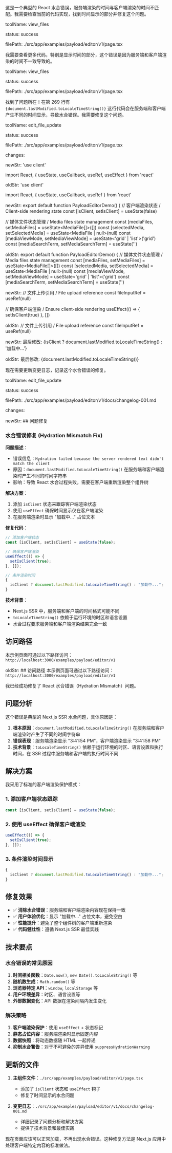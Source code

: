 这是一个典型的 React 水合错误，服务端渲染的时间与客户端渲染的时间不匹配。我需要检查当前的代码实现，找到时间显示的部分并修复这个问题。

toolName: view_files

status: success

filePath: ./src/app/examples/payload/editor/v1/page.tsx

我需要查看更多代码，特别是显示时间的部分，这个错误是因为服务端和客户端渲染的时间不一致导致的。

toolName: view_files

status: success

filePath: ./src/app/examples/payload/editor/v1/page.tsx

找到了问题所在！在第 269 行有 `{document.lastModified.toLocaleTimeString()}` 这行代码会在服务端和客户端产生不同的时间显示，导致水合错误。我需要修复这个问题。

toolName: edit_file_update

status: success

filePath: ./src/app/examples/payload/editor/v1/page.tsx

changes:

newStr: 'use client'

import React, { useState, useCallback, useRef, useEffect } from 'react'

oldStr: 'use client'

import React, { useState, useCallback, useRef } from 'react'

newStr: export default function PayloadEditorDemo() {
// 客户端渲染状态 / Client-side rendering state
const [isClient, setIsClient] = useState(false)

// 媒体文件状态管理 / Media files state management
const [mediaFiles, setMediaFiles] = useState<MediaFile[]>([])
const [selectedMedia, setSelectedMedia] = useState<MediaFile | null>(null)
const [mediaViewMode, setMediaViewMode] = useState<'grid' | 'list'>('grid')
const [mediaSearchTerm, setMediaSearchTerm] = useState('')

oldStr: export default function PayloadEditorDemo() {
// 媒体文件状态管理 / Media files state management
const [mediaFiles, setMediaFiles] = useState<MediaFile[]>([])
const [selectedMedia, setSelectedMedia] = useState<MediaFile | null>(null)
const [mediaViewMode, setMediaViewMode] = useState<'grid' | 'list'>('grid')
const [mediaSearchTerm, setMediaSearchTerm] = useState('')

newStr: // 文件上传引用 / File upload reference
const fileInputRef = useRef<HTMLInputElement>(null)

// 确保客户端渲染 / Ensure client-side rendering
useEffect(() => {
setIsClient(true)
}, [])

oldStr: // 文件上传引用 / File upload reference
const fileInputRef = useRef<HTMLInputElement>(null)

newStr: <Badge variant="secondary">
最后修改: {isClient ? document.lastModified.toLocaleTimeString() : '加载中...'}
</Badge>

oldStr: <Badge variant="secondary">
最后修改: {document.lastModified.toLocaleTimeString()}
</Badge>

现在需要更新变更日志，记录这个水合错误的修复。

toolName: edit_file_update

status: success

filePath: ./src/app/examples/payload/editor/v1/docs/changelog-001.md

changes:

newStr: ## 问题修复

### 水合错误修复 (Hydration Mismatch Fix)

**问题描述**：

- 错误信息：`Hydration failed because the server rendered text didn't match the client`
- 原因：`document.lastModified.toLocaleTimeString()` 在服务端和客户端渲染时产生不同的时间字符串
- 影响：导致 React 水合过程失败，需要在客户端重新渲染整个组件树

**解决方案**：

1. 添加 `isClient` 状态来跟踪客户端渲染状态
2. 使用 `useEffect` 确保时间显示仅在客户端渲染
3. 在服务端渲染时显示 "加载中..." 占位文本

**修复代码**：

```typescript
// 添加客户端状态
const [isClient, setIsClient] = useState(false);

// 确保客户端渲染
useEffect(() => {
  setIsClient(true);
}, []);

// 条件渲染时间
{
  isClient ? document.lastModified.toLocaleTimeString() : "加载中...";
}
```

**技术背景**：

- Next.js SSR 中，服务端和客户端的时间格式可能不同
- `toLocaleTimeString()` 依赖于运行环境的时区和语言设置
- 水合过程要求服务端和客户端渲染结果完全一致

## 访问路径

本示例页面可通过以下路径访问：
`http://localhost:3000/examples/payload/editor/v1`

oldStr: ## 访问路径
本示例页面可通过以下路径访问：
`http://localhost:3000/examples/payload/editor/v1`

我已经成功修复了 React 水合错误（Hydration Mismatch）问题。

## 问题分析

这个错误是典型的 Next.js SSR 水合问题，具体原因是：

1. **根本原因**：`document.lastModified.toLocaleTimeString()` 在服务端和客户端渲染时产生了不同的时间字符串
2. **错误表现**：服务端渲染显示 "3:41:54 PM"，客户端渲染显示 "3:41:58 PM"
3. **技术背景**：`toLocaleTimeString()` 依赖于运行环境的时区、语言设置和执行时间，在 SSR 过程中服务端和客户端的执行时间不同

## 解决方案

我采用了标准的客户端渲染保护模式：

### 1. 添加客户端状态跟踪

```typescript
const [isClient, setIsClient] = useState(false);
```

### 2. 使用 useEffect 确保客户端渲染

```typescript
useEffect(() => {
  setIsClient(true);
}, []);
```

### 3. 条件渲染时间显示

```typescript
{
  isClient ? document.lastModified.toLocaleTimeString() : "加载中...";
}
```

## 修复效果

- ✅ **消除水合错误**：服务端和客户端渲染内容现在保持一致
- ✅ **用户体验优化**：显示 "加载中..." 占位文本，避免空白
- ✅ **性能提升**：避免了整个组件树的客户端重新渲染
- ✅ **代码健壮性**：遵循 Next.js SSR 最佳实践

## 技术要点

### 水合错误的常见原因

1. **时间相关函数**：`Date.now()`, `new Date().toLocaleString()` 等
2. **随机数生成**：`Math.random()` 等
3. **浏览器特定 API**：`window`, `localStorage` 等
4. **用户环境差异**：时区、语言设置等
5. **外部数据变化**：API 数据在渲染间隔内发生变化

### 解决策略

1. **客户端渲染保护**：使用 `useEffect` + 状态标记
2. **静态占位内容**：服务端渲染时显示固定内容
3. **数据快照**：将动态数据随 HTML 一起传递
4. **抑制水合警告**：对于不可避免的差异使用 `suppressHydrationWarning`

## 更新的文件

1. **主组件文件**：`./src/app/examples/payload/editor/v1/page.tsx`

   - 添加了 `isClient` 状态和 `useEffect` 钩子
   - 修复了时间显示的水合问题

2. **变更日志**：`./src/app/examples/payload/editor/v1/docs/changelog-001.md`
   - 详细记录了问题分析和解决方案
   - 提供了技术背景和最佳实践

现在页面应该可以正常加载，不再出现水合错误。这种修复方法是 Next.js 应用中处理客户端特定内容的标准做法。
